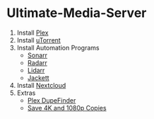 # Ultimate-Media-Server

1. Install [Plex](https://github.com/Pray4Tre/Ultimate-Media-Server/wiki/Plex)
2. Install [uTorrent](https://github.com/Pray4Tre/Ultimate-Media-Server/wiki/uTorrent)
2. Install Automation Programs
   - [Sonarr](https://github.com/Pray4Tre/Ultimate-Media-Server/wiki/Sonarr)
   - [Radarr](https://github.com/Pray4Tre/Ultimate-Media-Server/wiki/Radarr)
   - [Lidarr](https://github.com/Pray4Tre/Ultimate-Media-Server/wiki/Lidarr)
   - [Jackett](https://github.com/Pray4Tre/Ultimate-Media-Server/wiki/Jackett)
4. Install [Nextcloud](https://github.com/Pray4Tre/Ultimate-Media-Server/wiki/Nextcloud)
5. Extras
   - [Plex DupeFinder](https://github.com/Pray4Tre/Ultimate-Media-Server/wiki/Plex-DupeFinder)
   - [Save 4K and 1080p Copies](https://github.com/Pray4Tre/Ultimate-Media-Server/wiki/Save-4K-and-1080p-Copies)
